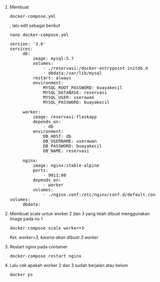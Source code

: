 1. Membuat <prE>docker-compose.yml</pre>, lalu edit sebagai berikut
    <pre>nano docker-compose.yml</pre>
    
    <pre>version: '3.6'
   services:
        db:
            image: mysql:5.7
            volumes:
                - ./reservasi:/docker-entrypoint-initdb.d
                - dbdata:/var/lib/mysql
            restart: always
            environment:
                MYSQL_ROOT_PASSWORD: buayakecil
                MYSQL_DATABASE: reservasi
                MYSQL_USER: userawan
                MYSQL_PASSWORD: buayakecil

        worker:
            image: reservasi-flaskapp
            depends_on:
                - db
            environment:
                DB_HOST: db
                DB_USERNAME: userawan
                DB_PASSWORD: buayakecil
                DB_NAME: reservasi

        nginx:
            image: nginx:stable-alpine
            ports:
                - 9011:80
            depends_on:
                - worker
            volumes:
                - ./nginx.conf:/etc/nginx/conf.d/default.conf:ro
   volumes:
        dbdata:</pre>
2. Membuat scale untuk worker 2 dan 3 yang telah dibuat menggunakan Image pada no 1
    <pre>docker-compose scale worker=3</pre>
      <i>Ket. worker=3, karena akan dibuat 3 worker</i>
3. Restart nginx pada container
    <pre>docker-compose restart nginx</pre>
4. Lalu cek apakah worker 2 dan 3 sudah berjalan atau belum
    <pre>docker ps</pre>
